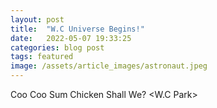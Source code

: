 ```yaml
---
layout: post
title:  "W.C Universe Begins!"
date:   2022-05-07 19:33:25
categories: blog post
tags: featured
image: /assets/article_images/astronaut.jpeg
---
```


Coo Coo Sum Chicken Shall We? <W.C Park>
